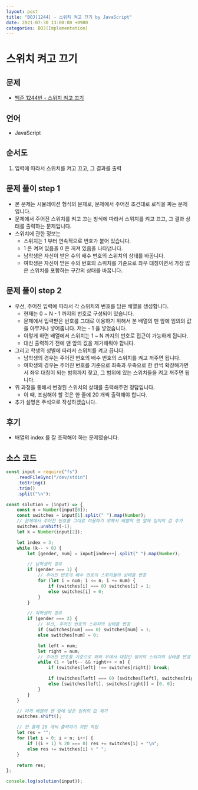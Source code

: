 ```yaml
---
layout: post
title: "BOJ[1244] - 스위치 켜고 끄기 by JavaScript"
date: 2021-07-30 13:00:00 +0900
categories: BOJ(Implementation)
---
```


# 스위치 켜고 끄기

## 문제

- [백준 1244번 - 스위치 켜고 끄기](https://www.acmicpc.net/problem/1244)

## 언어

- JavaScript

## 순서도

1. 입력에 따라서 스위치를 켜고 끄고, 그 결과를 출력

## 문제 풀이 step 1

- 본 문제는 시뮬레이션 형식의 문제로, 문제에서 주어진 조건대로 로직을 짜는 문제입니다.
- 문제에서 주어진 스위치를 켜고 끄는 방식에 따라서 스위치를 켜고 끄고, 그 결과 상태를 출력하는 문제입니다.
- 스위치에 관한 정보는
  - 스위치는 1 부터 연속적으로 번호가 붙어 있습니다.
  - 1 은 켜져 있음을 0 은 꺼져 있음을 나타냅니다.
  - 남학생은 자신이 받은 수의 배수 번호의 스위치의 상태를 바꿉니다.
  - 여학생은 자신이 받은 수의 번호의 스위치를 기준으로 좌우 대칭이면서 가장 많은 스위치를 포함하는 구간의 상태를 바꿉니다.

## 문제 풀이 step 2

- 우선, 주어진 입력에 따라서 각 스위치의 번호를 담은 배열을 생성합니다.
  - 현재는 0 ~ N - 1 까지의 번호로 구성되어 있습니다.
  - 문제에서 입력받은 번호를 그대로 이용하기 위해서 본 배열의 맨 앞에 임의의 값을 아무거나 넣어줍니다. 저는 - 1 을 넣었습니다.
  - 이렇게 하면 배열에서 스위치는 1 ~ N 까지의 번호로 접근이 가능하게 됩니다.
  - 대신 출력하기 전에 맨 앞의 값을 제거해줘야 합니다.
- 그리고 학생의 성별에 따라서 스위치를 켜고 끕니다.
  - 남학생의 경우는 주어진 번호의 배수 번호의 스위치를 켜고 꺼주면 됩니다.
  - 여학생의 경우는 주어진 번호를 기준으로 좌측과 우측으로 한 칸씩 확장해가면서 좌우 대칭이 되는 범위까지 찾고, 그 범위에 있는 스위치들을 켜고 꺼주면 됩니다.
- 위 과정을 통해서 변경된 스위치의 상태를 출력해주면 정답입니다.
  - 이 때, 조심해야 할 것은 한 줄에 20 개씩 출력해야 합니다.
- 추가 설명은 주석으로 작성하겠습니다.

## 후기

- 배열의 index 를 잘 조작해야 하는 문제였습니다.

## 소스 코드

```javascript
const input = require("fs")
	.readFileSync("/dev/stdin")
	.toString()
	.trim()
	.split("\n");

const solution = (input) => {
	const n = Number(input[0]);
	const switches = input[1].split(" ").map(Number);
	// 문제에서 주어진 번호를 그대로 이용하기 위해서 배열의 맨 앞에 임의의 값 추가
	switches.unshift(-1);
	let k = Number(input[2]);

	let index = 3;
	while (k-- > 0) {
		let [gender, num] = input[index++].split(" ").map(Number);

		// 남학생의 경우
		if (gender === 1) {
			// 주어진 번호의 배수 번호의 스위치들의 상태를 변경
			for (let i = num; i <= n; i += num) {
				if (switches[i] === 0) switches[i] = 1;
				else switches[i] = 0;
			}
		}

		// 여학생의 경우
		if (gender === 2) {
			// 우선, 주어진 번호의 스위치의 상태를 변경
			if (switches[num] === 0) switches[num] = 1;
			else switches[num] = 0;

			let left = num;
			let right = num;
			// 주어진 번호를 기준으로 좌와 우에서 대칭인 범위의 스위치의 상태를 변경
			while (1 < left-- && right++ < n) {
				if (switches[left] !== switches[right]) break;

				if (switches[left] === 0) [switches[left], switches[right]] = [1, 1];
				else [switches[left], switches[right]] = [0, 0];
			}
		}
	}

	// 아까 배열의 맨 앞에 넣은 임의의 값 제거
	switches.shift();

	// 한 줄에 20 개씩 출력하기 위한 작업
	let res = "";
	for (let i = 0; i < n; i++) {
		if ((i + 1) % 20 === 0) res += switches[i] + "\n";
		else res += switches[i] + " ";
	}

	return res;
};

console.log(solution(input));
```
